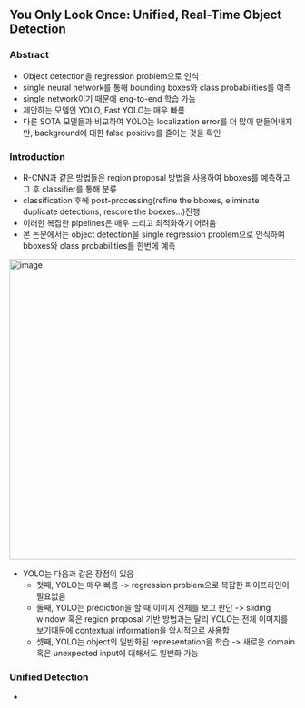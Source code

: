 ## You Only Look Once: Unified, Real-Time Object Detection

### Abstract
- Object detection을 regression problem으로 인식
- single neural network를 통해 bounding boxes와 class probabilities를 예측
- single network이기 때문에 eng-to-end 학습 가능
- 제안하는 모델인 YOLO, Fast YOLO는 매우 빠름
- 다른 SOTA 모델들과 비교하여 YOLO는 localization error를 더 많이 만들어내지만, background에 대한 false positive를 줄이는 것을 확인


### Introduction
- R-CNN과 같은 방법들은 region proposal 방법을 사용하여 bboxes를 예측하고 그 후 classifier를 통해 분류
- classification 후에 post-processing(refine the bboxes, eliminate duplicate detections, rescore the boexes...)진행
- 이러한 복잡한 pipelines은 매우 느리고 최적화하기 어려움
- 본 논문에서는 object detection을 single regression problem으로 인식하여 bboxes와 class probabilities를 한번에 예측

<img width="530" alt="image" src="https://user-images.githubusercontent.com/48814946/111060058-98bb9080-84dd-11eb-96d3-5bc390dcfa79.png">

- YOLO는 다음과 같은 장점이 있음
  - 첫째, YOLO는 매우 빠름 -> regression problem으로 복잡한 파이프라인이 필요없음
  - 둘째, YOLO는 prediction을 할 때 이미지 전체를 보고 판단 -> sliding window 혹은 region proposal 기반 방법과는 달리 YOLO는 전체 이미지를 보기때문에 contextual information을 암시적으로 사용함
  - 셋째, YOLO는 object의 일반화된 representation을 학습 -> 새로운 domain 혹은 unexpected input에 대해서도 일반화 가능


### Unified Detection
- 
  
